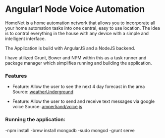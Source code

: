 # Angular1 Node Voice Automation
HomeNet is a home automation network that allows you to incorporate all your home automation tasks into one central, easy to use location.  The idea is to control everything in the house with any device with a simple and intelligent interface.  

The Application is build with AngularJS and a NodeJS backend.

I have utilized Grunt, Bower and NPM within this as a task runner and package manager which simplifies running and building the application.

### Features
- Feature: Allow the user to see the next 4 day forecast in the area
Source: [weatherUnderground](http://www.wunderground.com/weather/api/)

- Feature: Allow the user to send and receive text messages via google voice
Source: [amper5and/voice.js](https://github.com/amper5and/voice.js)

### Running the application:
-npm install
-brew install mongodb
-sudo mongod
-grunt serve
